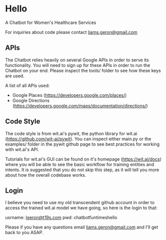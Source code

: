 # Hello

A Chatbot for Women's Healthcare Services

For inquiries about code please contact liams.geron@gmail.com

## APIs

The Chatbot relies heavily on several Google APIs in order to serve its functionality. You will need to sign up for these APIs in order to run the Chatbot on your end. Please inspect the tools/ folder to see how these keys are used.

A list of all APIs used:
- Google Places (https://developers.google.com/places/)
- Google Directions (https://developers.google.com/maps/documentation/directions/)

## Code Style

The code style is from wit.ai's pywit, the python library for wit.ai (https://github.com/wit-ai/pywit). You can inspect either main.py or the examples/ folder in the pywit github page to see best practices for working with wit.ai's API.

Tutorials for wit.ai's GUI can be found on it's homepage (https://wit.ai/docs) where you will be able to see the basic workflow for training entities and intents. It is suggested that you do not skip this step, as it will tell you more about how the overall codebase works. 

## Login

I believe you need to use my old transcendent github account in order to access the trained wit.ai model we have going, so here is the login to that:

usrname: lgeron@t19s.com
pwd: chatbotfuntimeshello

Please if you have any questions email liams.geron@gmail.com and I'll get back to you ASAP.

